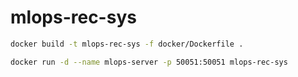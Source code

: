# mlops-reс-sys

```bash
docker build -t mlops-rec-sys -f docker/Dockerfile .
```

```bash
docker run -d --name mlops-server -p 50051:50051 mlops-rec-sys
```
